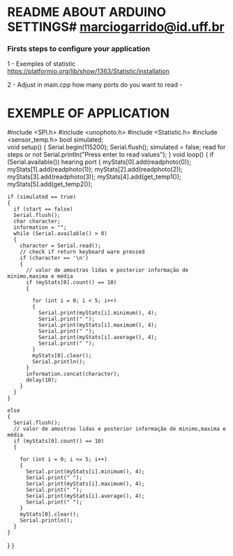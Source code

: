 
# README ABOUT ARDUINO SETTINGS# marciogarrido@id.uff.br

### Firsts steps to configure your application ###

1 - Exemples of statistic
https://platformio.org/lib/show/1363/Statistic/installation

2 - Adjust in main.cpp how many ports do you want to read - 

# EXEMPLE OF APPLICATION

#include <SPI.h>
#include <unophoto.h> 
#include <Statistic.h> 
#include <sensor_temp.h> 
bool simulated;  
void setup()
{
  Serial.begin(115200);
  Serial.flush();
  simulated = false; read for steps or not
  Serial.println("Press enter to read values");
}
void loop()
{
  if (Serial.available()) hearing port 
  {
   myStats[0].add(readphoto(0));
    myStats[1].add(readphoto(1));
    myStats[2].add(readphoto(2));
    myStats[3].add(readphoto(3));
    myStats[4].add(get_temp1());
    myStats[5].add(get_temp2());

  
    if (simulated == true)
    {
      if (start == false)
      Serial.flush();
      char character;
      information = "";
      while (Serial.available() > 0)
      {
        character = Serial.read();
        // check if return keyboard ware pressed
        if (character == '\n')
        {
          // valor de amostras lidas e posterior informação de minimo,maxima e média
          if (myStats[0].count() == 10)
          {

            for (int i = 0; i < 5; i++)
            {
              Serial.print(myStats[i].minimum(), 4);
              Serial.print(" ");
              Serial.print(myStats[i].maximum(), 4);
              Serial.print(" ");
              Serial.print(myStats[i].average(), 4);
              Serial.print(" ");
            }
            myStats[0].clear();
            Serial.println();
          }
          information.concat(character);
          delay(10);
        }
      }
    }

    else
    {
      Serial.flush();
      // valor de amostras lidas e posterior informação de minimo,maxima e média
      if (myStats[0].count() == 10)
      {

        for (int i = 0; i <= 5; i++)
        {
          Serial.print(myStats[i].minimum(), 4);
          Serial.print(" ");
          Serial.print(myStats[i].maximum(), 4);
          Serial.print(" ");
          Serial.print(myStats[i].average(), 4);
          Serial.print(" ");
        }
        myStats[0].clear();
        Serial.println();
      }
    }
  }
}
#

